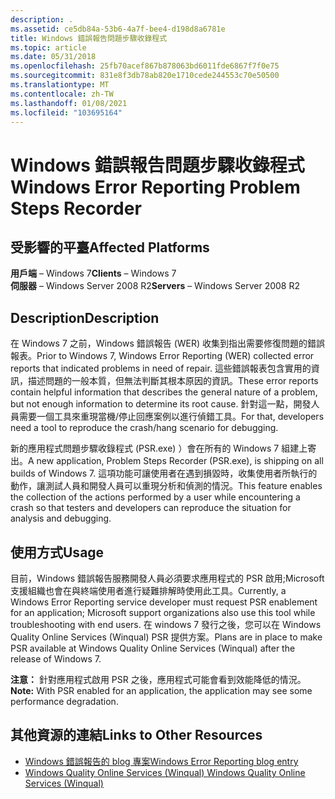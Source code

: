 ```yaml
---
description: .
ms.assetid: ce5db84a-53b6-4a7f-bee4-d198d8a6781e
title: Windows 錯誤報告問題步驟收錄程式
ms.topic: article
ms.date: 05/31/2018
ms.openlocfilehash: 25fb70acef867b878063bd6011fde6867f7f0e75
ms.sourcegitcommit: 831e8f3db78ab820e1710cede244553c70e50500
ms.translationtype: MT
ms.contentlocale: zh-TW
ms.lasthandoff: 01/08/2021
ms.locfileid: "103695164"
---
```

# <a name="windows-error-reporting-problem-steps-recorder"></a><span data-ttu-id="cee49-103">Windows 錯誤報告問題步驟收錄程式</span><span class="sxs-lookup"><span data-stu-id="cee49-103">Windows Error Reporting Problem Steps Recorder</span></span>

## <a name="affected-platforms"></a><span data-ttu-id="cee49-104">受影響的平臺</span><span class="sxs-lookup"><span data-stu-id="cee49-104">Affected Platforms</span></span>

<span data-ttu-id="cee49-105">**用戶端** – Windows 7</span><span class="sxs-lookup"><span data-stu-id="cee49-105">**Clients** – Windows 7</span></span>  
<span data-ttu-id="cee49-106">**伺服器** – Windows Server 2008 R2</span><span class="sxs-lookup"><span data-stu-id="cee49-106">**Servers** – Windows Server 2008 R2</span></span>  


## <a name="description"></a><span data-ttu-id="cee49-107">Description</span><span class="sxs-lookup"><span data-stu-id="cee49-107">Description</span></span>

<span data-ttu-id="cee49-108">在 Windows 7 之前，Windows 錯誤報告 (WER) 收集到指出需要修復問題的錯誤報表。</span><span class="sxs-lookup"><span data-stu-id="cee49-108">Prior to Windows 7, Windows Error Reporting (WER) collected error reports that indicated problems in need of repair.</span></span> <span data-ttu-id="cee49-109">這些錯誤報表包含實用的資訊，描述問題的一般本質，但無法判斷其根本原因的資訊。</span><span class="sxs-lookup"><span data-stu-id="cee49-109">These error reports contain helpful information that describes the general nature of a problem, but not enough information to determine its root cause.</span></span> <span data-ttu-id="cee49-110">針對這一點，開發人員需要一個工具來重現當機/停止回應案例以進行偵錯工具。</span><span class="sxs-lookup"><span data-stu-id="cee49-110">For that, developers need a tool to reproduce the crash/hang scenario for debugging.</span></span>

<span data-ttu-id="cee49-111">新的應用程式問題步驟收錄程式 (PSR.exe) ）會在所有的 Windows 7 組建上寄出。</span><span class="sxs-lookup"><span data-stu-id="cee49-111">A new application, Problem Steps Recorder (PSR.exe), is shipping on all builds of Windows 7.</span></span> <span data-ttu-id="cee49-112">這項功能可讓使用者在遇到損毀時，收集使用者所執行的動作，讓測試人員和開發人員可以重現分析和偵測的情況。</span><span class="sxs-lookup"><span data-stu-id="cee49-112">This feature enables the collection of the actions performed by a user while encountering a crash so that testers and developers can reproduce the situation for analysis and debugging.</span></span>

## <a name="usage"></a><span data-ttu-id="cee49-113">使用方式</span><span class="sxs-lookup"><span data-stu-id="cee49-113">Usage</span></span>

<span data-ttu-id="cee49-114">目前，Windows 錯誤報告服務開發人員必須要求應用程式的 PSR 啟用;Microsoft 支援組織也會在與終端使用者進行疑難排解時使用此工具。</span><span class="sxs-lookup"><span data-stu-id="cee49-114">Currently, a Windows Error Reporting service developer must request PSR enablement for an application; Microsoft support organizations also use this tool while troubleshooting with end users.</span></span> <span data-ttu-id="cee49-115">在 windows 7 發行之後，您可以在 Windows Quality Online Services (Winqual) PSR 提供方案。</span><span class="sxs-lookup"><span data-stu-id="cee49-115">Plans are in place to make PSR available at Windows Quality Online Services (Winqual) after the release of Windows 7.</span></span>

<span data-ttu-id="cee49-116">**注意：** 針對應用程式啟用 PSR 之後，應用程式可能會看到效能降低的情況。</span><span class="sxs-lookup"><span data-stu-id="cee49-116">**Note:** With PSR enabled for an application, the application may see some performance degradation.</span></span>

## <a name="links-to-other-resources"></a><span data-ttu-id="cee49-117">其他資源的連結</span><span class="sxs-lookup"><span data-stu-id="cee49-117">Links to Other Resources</span></span>

-   [<span data-ttu-id="cee49-118">Windows 錯誤報告的 blog 專案</span><span class="sxs-lookup"><span data-stu-id="cee49-118">Windows Error Reporting blog entry</span></span>](/archive/blogs/wer/)
-   [<span data-ttu-id="cee49-119">Windows Quality Online Services (Winqual) </span><span class="sxs-lookup"><span data-stu-id="cee49-119">Windows Quality Online Services (Winqual)</span></span>](https://winqual.microsoft.com)

 

 
